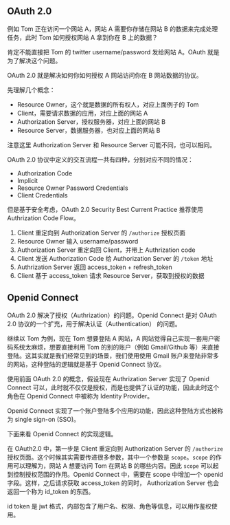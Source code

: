 ## OAuth 2.0

例如 Tom 正在访问一个网站 A，网站 A 需要你存储在网站 B 的数据来完成处理任务，此时 Tom 如何授权网站 A 拿到你在 B 上的数据？

肯定不能直接把 Tom 的 twitter username/password 发给网站 A。OAuth 就是为了解决这个问题。

OAuth 2.0 就是解决如何你如何授权 A 网站访问你在 B 网站数据的协议。

先理解几个概念：
- Resource Owner，这个就是数据的所有权人，对应上面例子的 Tom
- Client，需要请求数据的应用，对应上面的网站 A
- Authorization Server，授权服务器，对应上面的网站 B
- Resource Server，数据服务器，也对应上面的网站 B

注意这里 Authorization Server 和 Resource Server 可能不同，也可以相同。

OAuth 2.0 协议中定义的交互流程一共有四种，分别对应不同的情况：
- Authorization Code
- Implicit
- Resource Owner Password Credentials
- Client Credentials

但是基于安全考虑，OAuth 2.0 Security Best Current Practice 推荐使用 Authrization Code Flow。

1. Client 重定向到 Authorization Server 的 `/authorize` 授权页面
2. Resource Owner 输入 username/password
3. Authorization Server 重定向回 Client，并带上 Authrization code
4. Client 发送 Authorization Code 给 Authorization Server 的 `/token` 地址
5. Authrization Server 返回 access_token + refresh_token
6. Client 基于 access_token 请求 Resource Server，获取到授权的数据

## Openid Connect

OAuth 2.0 解决了授权（Authrization）的问题。Openid Connect 是对 OAuth 2.0 协议的一个扩充，用于解决认证（Authentication） 的问题。

继续以 Tom 为例，现在 Tom 想要登陆 A 网站，A 网站觉得自己实现一套用户密码系统太麻烦，想要直接利用 Tom 的别的账户（例如 Gmail/Github 等）来直接登陆。这其实就是我们经常见到的场景，我们使用使用 Gmail 账户来登陆非常多的网站，这种登陆的逻辑就是基于 Openid Connect 协议。

使用前面 OAuth 2.0 的概念，假设现在 Authrization Server 实现了 Openid Connect 可以，此时就不仅仅是授权，而是也提供了认证的功能，因此此时这个角色在 Openid Connect 中被称为 Identity Provider。

Openid Connect 实现了一个账户登陆多个应用的功能，因此这种登陆方式也被称为 single sign-on (SSO)。

下面来看 Openid Connect 的实现逻辑。

在 OAuth2.0 中，第一步是 Client 重定向到 Authorization Server 的 `/authorize` 授权页面。这个时候其实需要传递很多参数，其中一个参数是 `scope`。`scope` 的作用可以理解为，网站 A 想要访问 Tom 在网站 B 的哪些内容。因此 `scope` 可以起到控制授权范围的作用。Openid Connect 中，需要在 scope 中增加一个 openid 字段。这样，之后请求获取 access_token 的同时， Authorization Server 也会返回一个称为 id_token 的东西。

id token 是 jwt 格式，内部包含了用户名、权限、角色等信息，可以用作鉴权使用。
